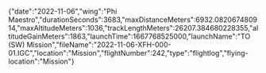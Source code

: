 {"date":"2022-11-06","wing":"Phi Maestro","durationSeconds":3683,"maxDistanceMeters":6932.082067480914,"maxAltitudeMeters":1036,"trackLengthMeters":26207.384680228355,"altitudeGainMeters":1863,"launchTime":1667768525000,"launchName":"TO (SW) Mission","fileName":"2022-11-06-XFH-000-01.IGC","location":"Mission","flightNumber":242,"type":"flightlog","flying-location":"Mission"}
